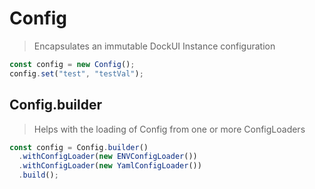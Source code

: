 # Config

> Encapsulates an immutable DockUI Instance configuration

```javascript
const config = new Config();
config.set("test", "testVal");
```

## Config.builder

> Helps with the loading of Config from one or more ConfigLoaders

```javascript
const config = Config.builder()
  .withConfigLoader(new ENVConfigLoader())
  .withConfigLoader(new YamlConfigLoader())
  .build();
```
